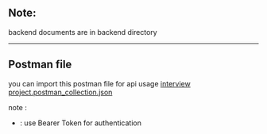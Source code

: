 
## Note:
 backend documents are in backend directory

--------------------------


## Postman file
you can import this postman file for api usage
[interview project.postman_collection.json](https://github.com/erfanAliaghdam/interview-project/files/13451940/interview.project.postman_collection.json)


note :
+ : use Bearer Token for authentication
